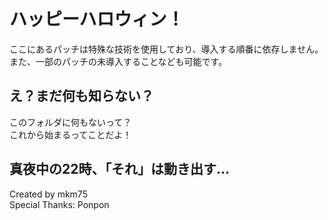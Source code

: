 # ハッピーハロウィン！

ここにあるパッチは特殊な技術を使用しており、導入する順番に依存しません。  
また、一部のパッチの未導入することなども可能です。  

## え？まだ何も知らない？

このフォルダに何もないって？  
これから始まるってことだよ！

## 真夜中の22時、「それ」は動き出す...

Created by mkm75  
Special Thanks: Ponpon